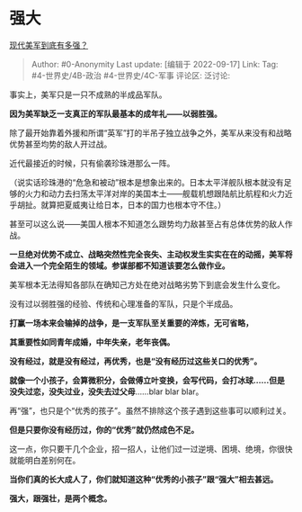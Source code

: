 # 强大
[现代美军到底有多强？](https://www.zhihu.com/question/54957651/answer/2676679840)

> Author: #0-Anonymity
> Last update: [编辑于 2022-09-17]
> Link:
> Tag: #4-世界史/4B-政治 #4-世界史/4C-军事
> 评论区:
> 泛讨论:

事实上，美军只是一只不成熟的半成品军队。

**因为美军缺乏一支真正的军队最基本的成年礼——以弱胜强。**

除了最开始靠着外援和所谓“英军”打的半吊子独立战争之外，美军从来没有和战略优势甚至均势的敌人开过战。

近代最接近的时候，只有偷袭珍珠港那么一阵。

（说实话珍珠港的“危急和被动”根本是想象出来的。日本太平洋舰队根本就没有足够的火力和动力去扫荡太平洋对岸的美国本土——舰载机想跟陆航比航程和火力近乎胡扯。就算把夏威夷让给日本，日本的国力也根本守不住。）

甚至可以这么说——美国人根本不知道怎么跟势均力敌甚至占有总体优势的敌人作战。

**一旦绝对优势不成立、战略突然性完全丧失、主动权发生实实在在的动摇，美军将会进入一个完全陌生的领域。参谋部都不知道该要怎么做作业。**

美军根本无法得知各部队在确知己方处在绝对战略劣势下到底会发生什么变化。

没有过以弱胜强的经验、传统和心理准备的军队，只是个半成品。

**打赢一场本来会输掉的战争，是一支军队至关重要的淬炼，无可省略，**

**其重要性如同青年成婚，中年失亲，老年丧偶。**

**没有经过，就是没有经过，再优秀，也是“没有经历过这些关口的优秀”。**

**就像一个小孩子，会算微积分，会做傅立叶变换，会写代码，会打冰球……但是没失过恋，没失过业，没失去过父母**……blar blar blar。

再“强”，也只是个“优秀的孩子”。虽然不排除这个孩子遇到这些事可以顺利过关。

**但是只要你没有经历过，你的“优秀”就仍然成色不足。**

这一点，你只要干几个企业，招一招人，让他们过一过逆境、困境、绝境，你很快就能明白差别何在。

**当你们真的长大成人了，你们就知道这种“优秀的小孩子”跟“强大”相去甚远。**

**强大，跟强壮，是两个概念。**

